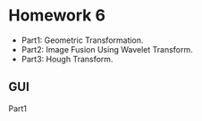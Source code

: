 # Homework 6
 - Part1: Geometric Transformation.
 - Part2: Image Fusion Using Wavelet Transform.
 - Part3: Hough Transform.
## GUI
Part1  
